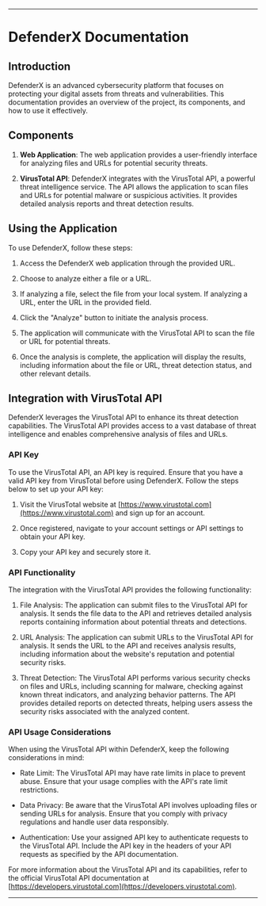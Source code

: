 
---

# DefenderX Documentation

## Introduction

DefenderX is an advanced cybersecurity platform that focuses on protecting your digital assets from threats and vulnerabilities. This documentation provides an overview of the project, its components, and how to use it effectively.

## Components

1. **Web Application**: The web application provides a user-friendly interface for analyzing files and URLs for potential security threats.

2. **VirusTotal API**: DefenderX integrates with the VirusTotal API, a powerful threat intelligence service. The API allows the application to scan files and URLs for potential malware or suspicious activities. It provides detailed analysis reports and threat detection results.

## Using the Application

To use DefenderX, follow these steps:

1. Access the DefenderX web application through the provided URL.

2. Choose to analyze either a file or a URL.

3. If analyzing a file, select the file from your local system. If analyzing a URL, enter the URL in the provided field.

4. Click the "Analyze" button to initiate the analysis process.

5. The application will communicate with the VirusTotal API to scan the file or URL for potential threats.

6. Once the analysis is complete, the application will display the results, including information about the file or URL, threat detection status, and other relevant details.

## Integration with VirusTotal API

DefenderX leverages the VirusTotal API to enhance its threat detection capabilities. The VirusTotal API provides access to a vast database of threat intelligence and enables comprehensive analysis of files and URLs.

### API Key

To use the VirusTotal API, an API key is required. Ensure that you have a valid API key from VirusTotal before using DefenderX. Follow the steps below to set up your API key:

1. Visit the VirusTotal website at [https://www.virustotal.com](https://www.virustotal.com) and sign up for an account.

2. Once registered, navigate to your account settings or API settings to obtain your API key.

3. Copy your API key and securely store it.

### API Functionality

The integration with the VirusTotal API provides the following functionality:

1. File Analysis: The application can submit files to the VirusTotal API for analysis. It sends the file data to the API and retrieves detailed analysis reports containing information about potential threats and detections.

2. URL Analysis: The application can submit URLs to the VirusTotal API for analysis. It sends the URL to the API and receives analysis results, including information about the website's reputation and potential security risks.

3. Threat Detection: The VirusTotal API performs various security checks on files and URLs, including scanning for malware, checking against known threat indicators, and analyzing behavior patterns. The API provides detailed reports on detected threats, helping users assess the security risks associated with the analyzed content.

### API Usage Considerations

When using the VirusTotal API within DefenderX, keep the following considerations in mind:

- Rate Limit: The VirusTotal API may have rate limits in place to prevent abuse. Ensure that your usage complies with the API's rate limit restrictions.

- Data Privacy: Be aware that the VirusTotal API involves uploading files or sending URLs for analysis. Ensure that you comply with privacy regulations and handle user data responsibly.

- Authentication: Use your assigned API key to authenticate requests to the VirusTotal API. Include the API key in the headers of your API requests as specified by the API documentation.

For more information about the VirusTotal API and its capabilities, refer to the official VirusTotal API documentation at [https://developers.virustotal.com](https://developers.virustotal.com).

---
